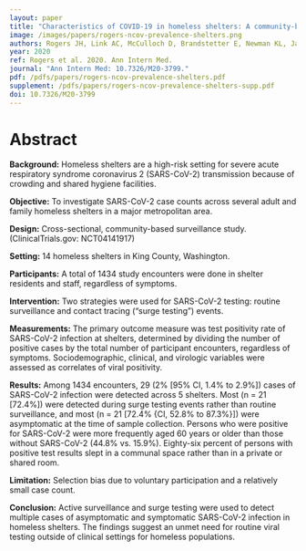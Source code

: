 ```yaml
---
layout: paper
title: "Characteristics of COVID-19 in homeless shelters: A community-based surveillance study"
image: /images/papers/rogers-ncov-prevalence-shelters.png
authors: Rogers JH, Link AC, McCulloch D, Brandstetter E, Newman KL, Jackson ML, Hughes JP, Englund JA, Boeckh M, Sugg N, Ilcisin M, Sibley TR, Fay K, Lee J, Han P, Truong M, Richardson M, Nickerson DA, Starita LM, Bedford T, Chu HY on behalf of Seattle Flu Study Investigators.
year: 2020
ref: Rogers et al. 2020. Ann Intern Med.
journal: "Ann Intern Med: 10.7326/M20-3799."
pdf: /pdfs/papers/rogers-ncov-prevalence-shelters.pdf
supplement: /pdfs/papers/rogers-ncov-prevalence-shelters-supp.pdf
doi: 10.7326/M20-3799
---
```


# Abstract

**Background:** Homeless shelters are a high-risk setting for severe acute respiratory syndrome coronavirus 2 (SARS-CoV-2) transmission because of crowding and shared hygiene facilities.

**Objective:** To investigate SARS-CoV-2 case counts across several adult and family homeless shelters in a major metropolitan area.

**Design:** Cross-sectional, community-based surveillance study. (ClinicalTrials.gov: NCT04141917)

**Setting:** 14 homeless shelters in King County, Washington.

**Participants:** A total of 1434 study encounters were done in shelter residents and staff, regardless of symptoms.

**Intervention:** Two strategies were used for SARS-CoV-2 testing: routine surveillance and contact tracing (“surge testing”) events.

**Measurements:** The primary outcome measure was test positivity rate of SARS-CoV-2 infection at shelters, determined by dividing the number of positive cases by the total number of participant encounters, regardless of symptoms. Sociodemographic, clinical, and virologic variables were assessed as correlates of viral positivity.

**Results:** Among 1434 encounters, 29 (2% [95% CI, 1.4% to 2.9%]) cases of SARS-CoV-2 infection were detected across 5 shelters. Most (n = 21 [72.4%]) were detected during surge testing events rather than routine surveillance, and most (n = 21 [72.4% {CI, 52.8% to 87.3%}]) were asymptomatic at the time of sample collection. Persons who were positive for SARS-CoV-2 were more frequently aged 60 years or older than those without SARS-CoV-2 (44.8% vs. 15.9%). Eighty-six percent of persons with positive test results slept in a communal space rather than in a private or shared room.

**Limitation:** Selection bias due to voluntary participation and a relatively small case count.

**Conclusion:** Active surveillance and surge testing were used to detect multiple cases of asymptomatic and symptomatic SARS-CoV-2 infection in homeless shelters. The findings suggest an unmet need for routine viral testing outside of clinical settings for homeless populations.
